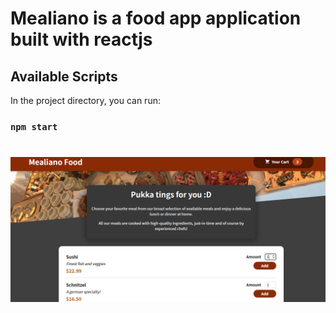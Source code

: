 # Mealiano is a food app application built with reactjs
## Available Scripts

In the project directory, you can run:

### `npm start`

#
![Getting Started](./CAPTURE.PNG)
